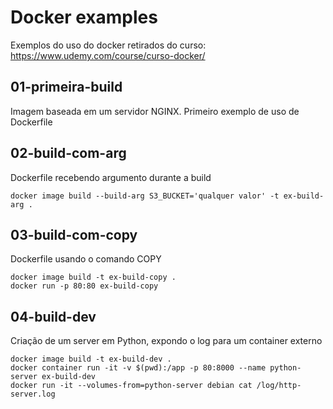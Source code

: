 # Docker examples

Exemplos do uso do docker retirados do curso: https://www.udemy.com/course/curso-docker/

## 01-primeira-build

Imagem baseada em um servidor NGINX. Primeiro exemplo de uso de Dockerfile

## 02-build-com-arg

Dockerfile recebendo argumento durante a build

```
docker image build --build-arg S3_BUCKET='qualquer valor' -t ex-build-arg .
```

## 03-build-com-copy

Dockerfile usando o comando COPY

```
docker image build -t ex-build-copy .
docker run -p 80:80 ex-build-copy
```

## 04-build-dev

Criação de um server em Python, expondo o log para um container externo

```
docker image build -t ex-build-dev .
docker container run -it -v $(pwd):/app -p 80:8000 --name python-server ex-build-dev
docker run -it --volumes-from=python-server debian cat /log/http-server.log
```